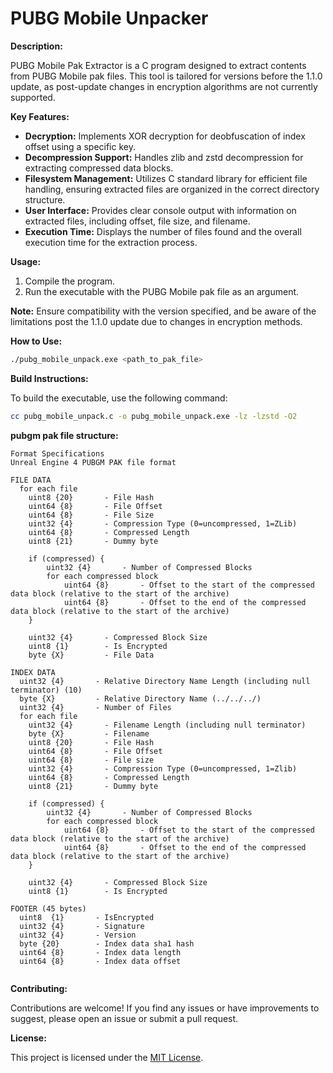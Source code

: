# PUBG Mobile Unpacker

**Description:**

PUBG Mobile Pak Extractor is a C program designed to extract contents from PUBG Mobile pak files. This tool is tailored for versions before the 1.1.0 update, as post-update changes in encryption algorithms are not currently supported.

 **Key Features:**

- **Decryption:** Implements XOR decryption for deobfuscation of index offset using a specific key.
- **Decompression Support:** Handles zlib and zstd decompression for extracting compressed data blocks.
- **Filesystem Management:** Utilizes C standard library for efficient file handling, ensuring extracted files are organized in the correct directory structure.
- **User Interface:** Provides clear console output with information on extracted files, including offset, file size, and filename.
- **Execution Time:** Displays the number of files found and the overall execution time for the extraction process.

**Usage:**

1. Compile the program.
2. Run the executable with the PUBG Mobile pak file as an argument.

**Note:**
Ensure compatibility with the version specified, and be aware of the limitations post the 1.1.0 update due to changes in encryption methods.

**How to Use:**

```bash
./pubg_mobile_unpack.exe <path_to_pak_file>
```

**Build Instructions:**

To build the executable, use the following command:

```bash
cc pubg_mobile_unpack.c -o pubg_mobile_unpack.exe -lz -lzstd -O2
```


**pubgm pak file structure:**

```
Format Specifications
Unreal Engine 4 PUBGM PAK file format

FILE DATA
  for each file
    uint8 {20}       - File Hash
    uint64 {8}       - File Offset
    uint64 {8}       - File Size
    uint32 {4}       - Compression Type (0=uncompressed, 1=ZLib)
    uint64 {8}       - Compressed Length
    uint8 {21}       - Dummy byte

    if (compressed) {
        uint32 {4}       - Number of Compressed Blocks
        for each compressed block
            uint64 {8}       - Offset to the start of the compressed data block (relative to the start of the archive)
            uint64 {8}       - Offset to the end of the compressed data block (relative to the start of the archive)
    }
    
    uint32 {4}       - Compressed Block Size
    uint8 {1}        - Is Encrypted
    byte {X}         - File Data
    
INDEX DATA
  uint32 {4}       - Relative Directory Name Length (including null terminator) (10)
  byte {X}         - Relative Directory Name (../../../)
  uint32 {4}       - Number of Files
  for each file
    uint32 {4}       - Filename Length (including null terminator)
    byte {X}         - Filename
    uint8 {20}       - File Hash
    uint64 {8}       - File Offset
    uint64 {8}       - File size
    uint32 {4}       - Compression Type (0=uncompressed, 1=Zlib)
    uint64 {8}       - Compressed Length 
    uint8 {21}       - Dummy byte
    
    if (compressed) {
        uint32 {4}       - Number of Compressed Blocks
        for each compressed block
            uint64 {8}       - Offset to the start of the compressed data block (relative to the start of the archive)
            uint64 {8}       - Offset to the end of the compressed data block (relative to the start of the archive)
    }
    
    uint32 {4}       - Compressed Block Size
    uint8 {1}        - Is Encrypted

FOOTER (45 bytes)
  uint8  {1}       - IsEncrypted
  uint32 {4}       - Signature
  uint32 {4}       - Version
  byte {20}        - Index data sha1 hash
  uint64 {8}       - Index data length
  uint64 {8}       - Index data offset
  
```


**Contributing:**

Contributions are welcome! If you find any issues or have improvements to suggest, please open an issue or submit a pull request.

**License:**

This project is licensed under the [MIT License](LICENSE).
